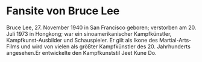# Fansite von Bruce Lee
Bruce Lee, 27. November 1940 in San Francisco geboren; verstorben am 20. Juli 1973 in Hongkong; war ein sinoamerikanischer Kampfkünstler, Kampfkunst-Ausbilder und Schauspieler. Er gilt als Ikone des Martial-Arts-Films und wird von vielen als größter Kampfkünstler des 20. Jahrhunderts angesehen.Er entwickelte den Kampfkunststil Jeet Kune Do.